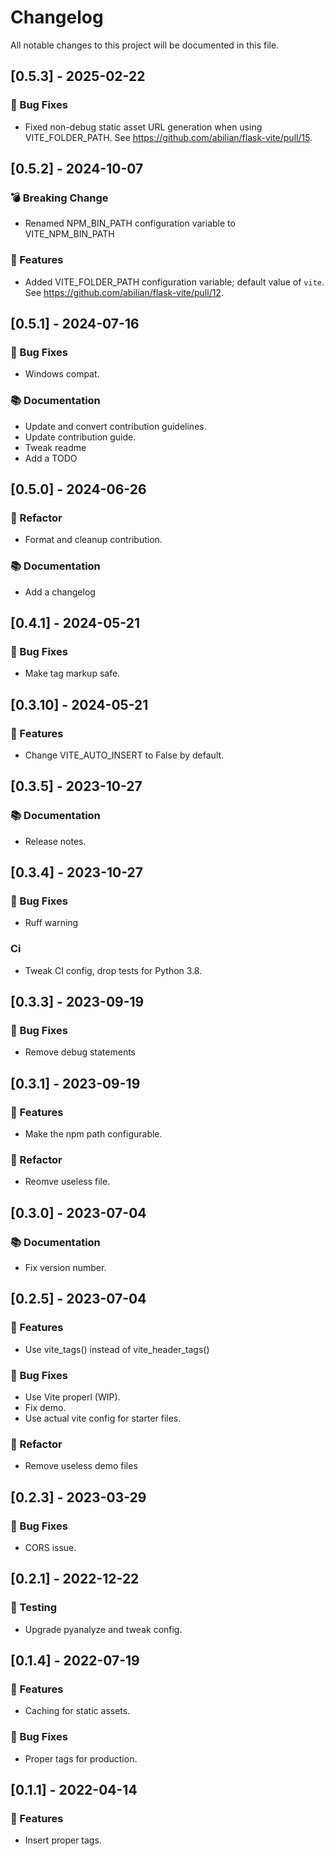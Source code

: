 # Changelog

All notable changes to this project will be documented in this file.

## [0.5.3] - 2025-02-22

### <!-- 1 -->🐛 Bug Fixes
- Fixed non-debug static asset URL generation when using VITE_FOLDER_PATH. See https://github.com/abilian/flask-vite/pull/15.

## [0.5.2] - 2024-10-07

### 💣 Breaking Change
- Renamed NPM_BIN_PATH configuration variable to VITE_NPM_BIN_PATH

### <!-- 0 -->🚀 Features
- Added VITE_FOLDER_PATH configuration variable; default value of `vite`. See https://github.com/abilian/flask-vite/pull/12.

## [0.5.1] - 2024-07-16

### <!-- 1 -->🐛 Bug Fixes

- Windows compat.

### <!-- 3 -->📚 Documentation

- Update and convert contribution guidelines.
- Update contribution guide.
- Tweak readme
- Add a TODO

## [0.5.0] - 2024-06-26

### <!-- 2 -->🚜 Refactor

- Format and cleanup contribution.

### <!-- 3 -->📚 Documentation

- Add a changelog

## [0.4.1] - 2024-05-21

### <!-- 1 -->🐛 Bug Fixes

- Make tag markup safe.

## [0.3.10] - 2024-05-21

### <!-- 0 -->🚀 Features

- Change VITE_AUTO_INSERT to False by default.

## [0.3.5] - 2023-10-27

### <!-- 3 -->📚 Documentation

- Release notes.

## [0.3.4] - 2023-10-27

### <!-- 1 -->🐛 Bug Fixes

- Ruff warning

### Ci

- Tweak CI config, drop tests for Python 3.8.

## [0.3.3] - 2023-09-19

### <!-- 1 -->🐛 Bug Fixes

- Remove debug statements

## [0.3.1] - 2023-09-19

### <!-- 0 -->🚀 Features

- Make the npm path configurable.

### <!-- 2 -->🚜 Refactor

- Reomve useless file.

## [0.3.0] - 2023-07-04

### <!-- 3 -->📚 Documentation

- Fix version number.

## [0.2.5] - 2023-07-04

### <!-- 0 -->🚀 Features

- Use vite_tags() instead of vite_header_tags()

### <!-- 1 -->🐛 Bug Fixes

- Use Vite properl (WIP).
- Fix demo.
- Use actual vite config for starter files.

### <!-- 2 -->🚜 Refactor

- Remove useless demo files

## [0.2.3] - 2023-03-29

### <!-- 1 -->🐛 Bug Fixes

- CORS issue.

## [0.2.1] - 2022-12-22

### <!-- 6 -->🧪 Testing

- Upgrade pyanalyze and tweak config.

## [0.1.4] - 2022-07-19

### <!-- 0 -->🚀 Features

- Caching for static assets.

### <!-- 1 -->🐛 Bug Fixes

- Proper tags for production.

## [0.1.1] - 2022-04-14

### <!-- 0 -->🚀 Features

- Insert proper tags.

<!-- generated by git-cliff -->
